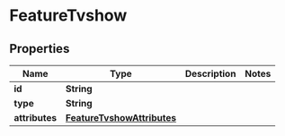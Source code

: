 

# FeatureTvshow



## Properties

| Name | Type | Description | Notes |
|------------ | ------------- | ------------- | -------------|
|**id** | **String** |  |  |
|**type** | **String** |  |  |
|**attributes** | [**FeatureTvshowAttributes**](FeatureTvshowAttributes.md) |  |  |



